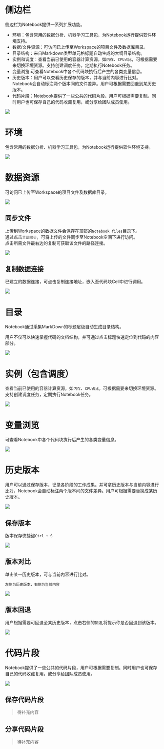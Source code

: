 # 侧边栏

侧边栏为Notebook提供一系列扩展功能。

* 环境：包含常用的数据分析、机器学习工具包，为Notebook运行提供软件环境支持。
* 数据/文件资源：可访问已上传至Workspace的项目文件及数据库目录。
* 目录结构：来自Markdown类型单元格标题自动生成的大纲目录结构。
* 实例和调度：查看当前已使用的容器计算资源，如`内存`、`CPU占比`，可根据需要来切换环境资源。支持创建调度任务，定期执行Notebook任务。
* 变量浏览:可查看Notebook中各个代码块执行后产生的各类变量信息。
* 历史版本：用户可以查看历史保存的版本，并与当前内容进行比对。Notebook会自动标注两个版本间的文件差异。用户可根据需要回退到某历史版本。
* 代码片段：Notebook提供了一些公共的代码片段，用户可根据需要复制。同时用户也可保存自己的代码收藏复用，或分享给团队成员使用。

![](/assets/cbl2.png)


# 环境

包含常用的数据分析、机器学习工具包，为Notebook运行提供软件环境支持。

![](/assets/hjaz.png)


# 数据资源

可访问已上传至Workspace的项目文件及数据库目录。

![](/assets/身教重于言教.png)

## 同步文件

上传到Workspace的数据文件会保存在顶部的`Notebook files`目录下。  
通过点击`全部同步`，可将上传的文件同步至Notebook空间下进行访问。  
点击所需文件最右边的复制可获取该文件的路径连接。

![](/assets/tbwj.png)

## 复制数据连接

已建立的数据连接，可点击复制连接地址，嵌入至代码块Cell中进行调用。

![](/assets/fzsjlj.png)


# 目录

Notebook通过采集MarkDown的标题层级自动生成目录结构。

用户不仅可以快速掌握代码的文档结构，并可通过点击标题快速定位到代码的内容部分。

![](/assets/mljg.png)

# 实例（包含调度）

查看当前已使用的容器计算资源，如`内存`、`CPU占比`，可根据需要来切换环境资源。支持创建调度任务，定期执行Notebook任务。


![](/assets/slhdd.png)


# 变量浏览

可查看Notebook中各个代码块执行后产生的各类变量信息。

![](/assets/blyl.png)

# 历史版本

用户可以通过保存版本，记录各阶段的工作成果。并可拿历史版本与当前内容进行比对，Notebook会自动标注两个版本间的文件差异。用户可根据需要替换成某历史版本。


![](/assets/ckbb2.png)

## 保存版本

版本保存快捷键`Ctrl + S`

![](/assets/bubbxx.png)

## 版本对比

单击某一历史版本，可与当前内容进行比对。

`左侧为历史版本，右侧为当前内容`

![](/assets/bbdb.png)

## 版本回退

用户根据需要可回退至某历史版本，点击右侧的`回退`,将提示你是否回退到该版本。

![](/assets/htbb.png)

# 代码片段

Notebook提供了一些公共的代码片段，用户可根据需要复制。同时用户也可保存自己的代码收藏复用，或分享给团队成员使用。

![](/assets/dmpd.png)

## 保存代码片段

>待补充内容

## 分享代码片段

>待补充内容












